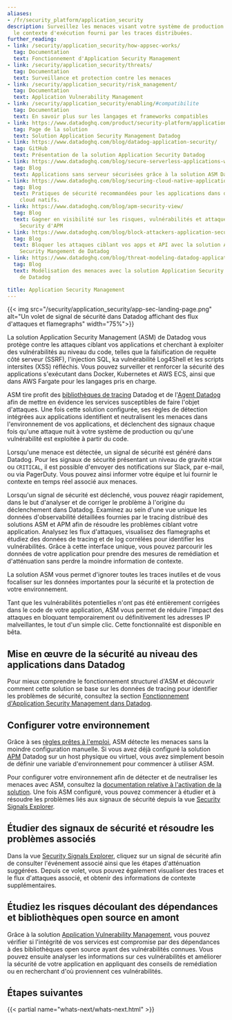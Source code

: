 ```yaml
---
aliases:
- /fr/security_platform/application_security
description: Surveillez les menaces visant votre système de production en utilisant
  le contexte d'exécution fourni par les traces distribuées.
further_reading:
- link: /security/application_security/how-appsec-works/
  tag: Documentation
  text: Fonctionnement d'Application Security Management
- link: /security/application_security/threats/
  tag: Documentation
  text: Surveillance et protection contre les menaces
- link: /security/application_security/risk_management/
  tag: Documentation
  text: Application Vulnerability Management
- link: /security/application_security/enabling/#compatibilite
  tag: Documentation
  text: En savoir plus sur les langages et frameworks compatibles
- link: https://www.datadoghq.com/product/security-platform/application-security-monitoring/
  tag: Page de la solution
  text: Solution Application Security Management Datadog
- link: https://www.datadoghq.com/blog/datadog-application-security/
  tag: GitHub
  text: Présentation de la solution Application Security Datadog
- link: https://www.datadoghq.com/blog/secure-serverless-applications-with-datadog-asm/
  tag: Blog
  text: Applications sans serveur sécurisées grâce à la solution ASM Datadog
- link: https://www.datadoghq.com/blog/securing-cloud-native-applications/
  tag: Blog
  text: Pratiques de sécurité recommandées pour les applications dans des environnements
    cloud natifs.
- link: https://www.datadoghq.com/blog/apm-security-view/
  tag: Blog
  text: Gagner en visibilité sur les risques, vulnérabilités et attaques avec la vue
    Security d'APM
- link: https://www.datadoghq.com/blog/block-attackers-application-security-management-datadog/
  tag: Blog
  text: Bloquer les attaques ciblant vos apps et API avec la solution Application
    Security Mangement de Datadog
- link: https://www.datadoghq.com/blog/threat-modeling-datadog-application-security-management/
  tag: Blog
  text: Modélisation des menaces avec la solution Application Security Management
    de Datadog

title: Application Security Management
---
```


{{< img src="/security/application_security/app-sec-landing-page.png" alt="Un volet de signal de sécurité dans Datadog affichant des flux d'attaques et flamegraphs" width="75%">}}

La solution Application Security Management (ASM) de Datadog vous protège contre les attaques ciblant vos applications et cherchant à exploiter des vulnérabilités au niveau du code, telles que la falsification de requête côté serveur (SSRF), l'injection SQL, ka vulnérabilité Log4Shell et les scripts intersites (XSS) réfléchis. Vous pouvez surveiller et renforcer la sécurité des applications s'exécutant dans Docker, Kubernetes et AWS ECS, ainsi que dans AWS Fargate pour les langages pris en charge.

ASM tire profit des [bibliothèques de tracing][1] Datadog et de l'[Agent Datadog][2] afin de mettre en évidence les services susceptibles de faire l'objet d'attaques. Une fois cette solution configurée, ses règles de détection intégrées aux applications identifient et neutralisent les menaces dans l'environnement de vos applications, et déclenchent des signaux chaque fois qu'une attaque nuit à votre système de production ou qu'une vulnérabilité est exploitée à partir du code.

Lorsqu'une menace est détectée, un signal de sécurité est généré dans Datadog. Pour les signaux de sécurité présentant un niveau de gravité `HIGH` ou `CRITICAL`, il est possible d'envoyer des notifications sur Slack, par e-mail, ou via PagerDuty. Vous pouvez ainsi informer votre équipe et lui fournir le contexte en temps réel associé aux menaces.

Lorsqu'un signal de sécurité est déclenché, vous pouvez réagir rapidement, dans le but d'analyser et de corriger le problème à l'origine du déclenchement dans Datadog. Examinez au sein d'une vue unique les données d'observabilité détaillées fournies par le tracing distribué des solutions ASM et APM afin de résoudre les problèmes ciblant votre application. Analysez les flux d'attaques, visualisez des flamegraphs et étudiez des données de tracing et de log corrélées pour identifier les vulnérabilités. Grâce à cette interface unique, vous pouvez parcourir les données de votre application pour prendre des mesures de remédiation et d'atténuation sans perdre la moindre information de contexte.

La solution ASM vous permet d'ignorer toutes les traces inutiles et de vous focaliser sur les données importantes pour la sécurité et la protection de votre environnement.

Tant que les vulnérabilités potentielles n'ont pas été entièrement corrigées dans le code de votre application, ASM vous permet de réduire l'impact des attaques en bloquant temporairement ou définitivement les adresses IP malveillantes, le tout d'un simple clic. Cette fonctionnalité est disponible en bêta.

## Mise en œuvre de la sécurité au niveau des applications dans Datadog

Pour mieux comprendre le fonctionnement structurel d'ASM et découvrir comment cette solution se base sur les données de tracing pour identifier les problèmes de sécurité, consultez la section [Fonctionnement d'Application Security Management dans Datadog][3].

## Configurer votre environnement

Grâce à ses [règles prêtes à l'emploi][4], ASM détecte les menaces sans la moindre configuration manuelle. Si vous avez déjà configuré la solution [APM][1] Datadog sur un host physique ou virtuel, vous avez simplement besoin de définir une variable d'environnement pour commencer à utiliser ASM.

Pour configurer votre environnement afin de détecter et de neutraliser les menaces avec ASM, consultez la [documentation relative à l'activation de la solution][5]. Une fois ASM configuré, vous pouvez commencer à étudier et à résoudre les problèmes liés aux signaux de sécurité depuis la vue [Security Signals Explorer][6].

## Étudier des signaux de sécurité et résoudre les problèmes associés

Dans la vue [Security Signals Explorer][6], cliquez sur un signal de sécurité afin de consulter l'événement associé ainsi que les étapes d'atténuation suggérées. Depuis ce volet, vous pouvez également visualiser des traces et le flux d'attaques associé, et obtenir des informations de contexte supplémentaires.

## Étudiez les risques découlant des dépendances et bibliothèques open source en amont

Grâce à la solution [Application Vulnerability Management][8], vous pouvez vérifier si l'intégrité de vos services est compromise par des dépendances à des bibliothèques open source ayant des vulnérabilités connues. Vous pouvez ensuite analyser les informations sur ces vulnérabilités et améliorer la sécurité de votre application en appliquant des conseils de remédiation ou en recherchant d'où proviennent ces vulnérabilités.

## Étapes suivantes

{{< partial name="whats-next/whats-next.html" >}}

[1]: /fr/tracing/
[2]: /fr/agent/
[3]: /fr/security/application_security/how-appsec-works/
[4]: /fr/security/default_rules/#cat-application-security
[5]: /fr/security/application_security/enabling/
[6]: /fr/security/explorer/
[7]: https://dashcon.io/appsec
[8]: /fr/security/application_security/risk_management/
